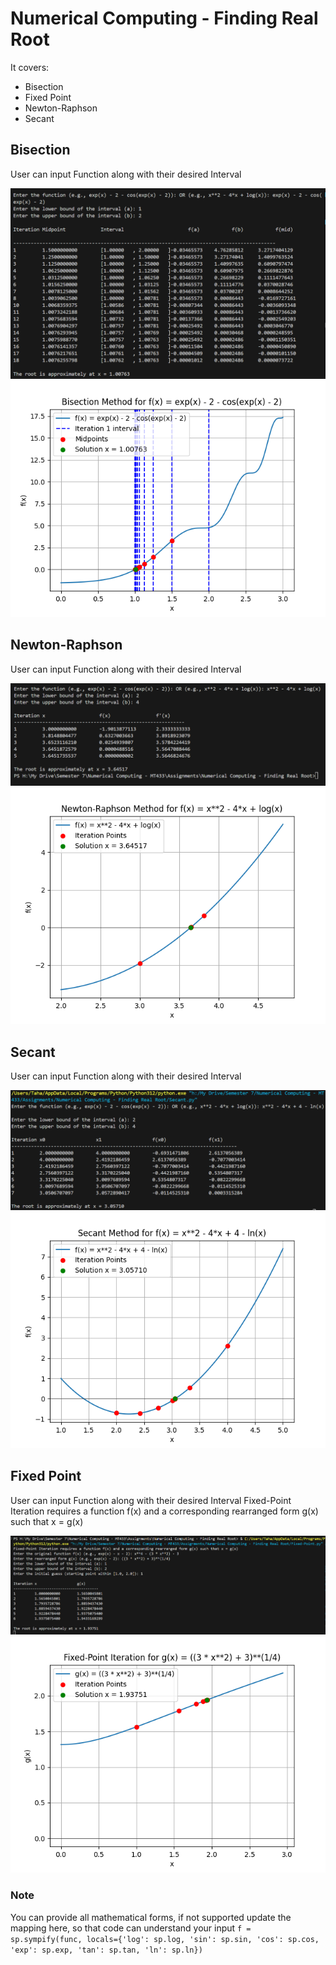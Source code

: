 # Numerical Computing - Finding Real Root
It covers:
- Bisection
- Fixed Point 
- Newton-Raphson
- Secant

## Bisection
User can input Function along with their desired Interval

![Bisection Step](img/BisectionStep.png)
![Bisection](img/Bisection.png)

## Newton-Raphson
User can input Function along with their desired Interval

![Newton-Raphson Step](img/Newton-RaphsonStep.png)
![Newton-Raphson](img/Newton-Raphson.png)

## Secant
User can input Function along with their desired Interval

![Secant Step](img/SecantStep.png)
![Secant](img/Secant.png)

## Fixed Point

User can input Function along with their desired Interval
Fixed-Point Iteration requires a function f(x) and a corresponding rearranged form g(x) such that x = g(x)

![FixedPoint Step](img/FixedPointStep.png)
![FixedPoint](img/FixedPoint.png)

### Note
You can provide all mathematical forms, if not supported update the mapping here, so that code can understand your input ``` f = sp.sympify(func, locals={'log': sp.log, 'sin': sp.sin, 'cos': sp.cos, 'exp': sp.exp, 'tan': sp.tan, 'ln': sp.ln}) ```